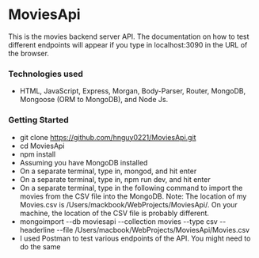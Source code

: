 # MoviesApi
This is the movies backend server API. The documentation on how to test different endpoints will appear if you type in localhost:3090 in the URL of the browser.

### Technologies used
* HTML, JavaScript, Express, Morgan, Body-Parser, Router, MongoDB, Mongoose (ORM to MongoDB), and Node Js.

### Getting Started
* git clone https://github.com/hnguy0221/MoviesApi.git
* cd MoviesApi
* npm install
* Assuming you have MongoDB installed
* On a separate terminal, type in, mongod, and hit enter
* On a separate terminal, type in, npm run dev, and hit enter
* On a separate terminal, type in the following command to import the movies from the CSV file into the MongoDB. Note: The location of my Movies.csv is /Users/mackbook/WebProjects/MoviesApi/. On your machine, the location of the CSV file is probably different.
* mongoimport --db moviesapi --collection movies --type csv --headerline --file /Users/macbook/WebProjects/MoviesApi/Movies.csv
* I used Postman to test various endpoints of the API. You might need to do the same
